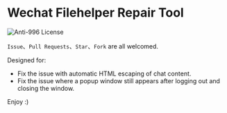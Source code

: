 # Wechat Filehelper Repair Tool

![Anti-996 License](https://img.shields.io/badge/license-Anti--996%20License-blue)

`Issue`、`Pull Requests`、`Star`、`Fork` are all welcomed.

Designed for:

* Fix the issue with automatic HTML escaping of chat content.
* Fix the issue where a popup window still appears after logging out and closing the window.

Enjoy :)
